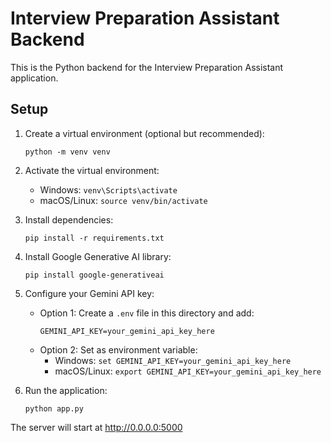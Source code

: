 
# Interview Preparation Assistant Backend

This is the Python backend for the Interview Preparation Assistant application.

## Setup

1. Create a virtual environment (optional but recommended):
   ```
   python -m venv venv
   ```

2. Activate the virtual environment:
   - Windows: `venv\Scripts\activate`
   - macOS/Linux: `source venv/bin/activate`

3. Install dependencies:
   ```
   pip install -r requirements.txt
   ```

4. Install Google Generative AI library:
   ```
   pip install google-generativeai
   ```

5. Configure your Gemini API key:
   - Option 1: Create a `.env` file in this directory and add:
     ```
     GEMINI_API_KEY=your_gemini_api_key_here
     ```
   - Option 2: Set as environment variable:
     - Windows: `set GEMINI_API_KEY=your_gemini_api_key_here`
     - macOS/Linux: `export GEMINI_API_KEY=your_gemini_api_key_here`

6. Run the application:
   ```
   python app.py
   ```

The server will start at http://0.0.0.0:5000

